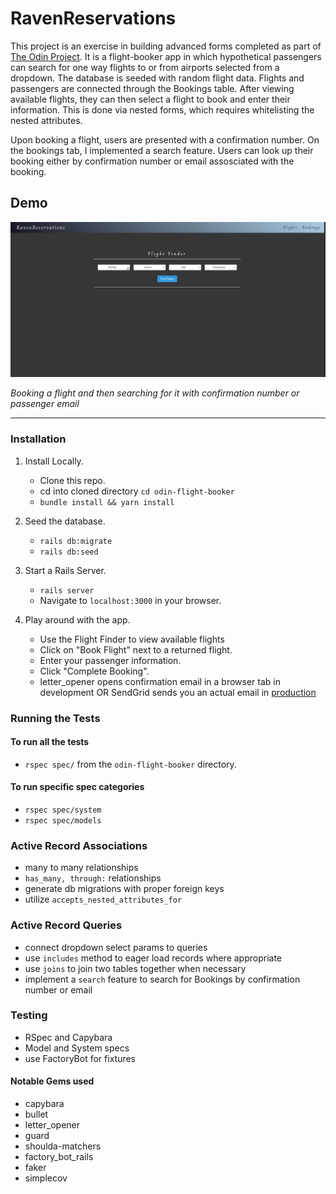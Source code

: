 # RavenReservations 

This project is an exercise in building advanced forms completed as part of [The Odin Project](https://www.theodinproject.com/paths/full-stack-ruby-on-rails/courses/ruby-on-rails/lessons/building-advanced-forms). It is a flight-booker app in which hypothetical passengers can search for one way flights to or from airports selected from a dropdown. The database is seeded with random flight data. Flights and passengers are connected through the Bookings table. After viewing available flights, they can then select a flight to book and enter their information. This is done via nested forms, which requires whitelisting the nested attributes. 

Upon booking a flight, users are presented with a confirmation number. On the bookings tab, I implemented a search feature. Users can look up their booking either by confirmation number or email assosciated with the booking.

## Demo

![booking a flight and then searching for it](demo/ravenreservations.gif)


*Booking a flight and then searching for it with confirmation number or passenger email*

***

### Installation

1. Install Locally.
    - Clone this repo.
    - cd into cloned directory `cd odin-flight-booker`
    - `bundle install && yarn install`

2. Seed the database.
    - `rails db:migrate`
    - `rails db:seed`

3. Start a Rails Server.
    - `rails server`
    - Navigate to `localhost:3000` in your browser.

4. Play around with the app.
    - Use the Flight Finder to view available flights
    - Click on "Book Flight" next to a returned flight.
    - Enter your passenger information.
    - Click "Complete Booking".
    - letter_opener opens confirmation email in a browser tab in development OR SendGrid
      sends you an actual email in [production](https://raven-reservations.herokuapp.com/)

### Running the Tests

#### To run all the tests

- `rspec spec/` from the `odin-flight-booker` directory.

#### To run specific spec categories

- `rspec spec/system`
- `rspec spec/models`

### Active Record Associations

- many to many relationships
- `has_many, through:` relationships
- generate db migrations with proper foreign keys
- utilize `accepts_nested_attributes_for`

### Active Record Queries
- connect dropdown select params to queries
- use `includes` method to eager load records where appropriate
- use `joins` to join two tables together when necessary
- implement a `search` feature to search for Bookings by confirmation number or email

### Testing

- RSpec and Capybara
- Model and System specs
- use FactoryBot for fixtures

#### Notable Gems used
- capybara
- bullet
- letter_opener
- guard
- shoulda-matchers
- factory_bot_rails
- faker
- simplecov
